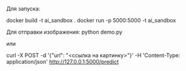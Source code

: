 Для запуска:

docker build -t ai_sandbox .
docker run -p 5000:5000 -t ai_sandbox


Для отправки изображения:
python demo.py

или

curl -X POST -d '{"url": "<ссылка на картинку>"}' -H 'Content-Type: application/json' http://127.0.0.1:5000/predict